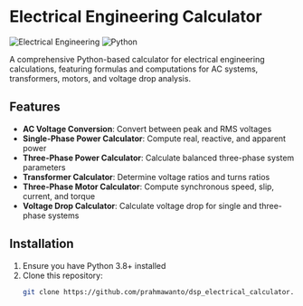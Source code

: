 # Electrical Engineering Calculator

![Electrical Engineering](https://img.shields.io/badge/Electrical-Engineering-blue) 
![Python](https://img.shields.io/badge/Python-3.8%2B-green)

A comprehensive Python-based calculator for electrical engineering calculations, featuring formulas and computations for AC systems, transformers, motors, and voltage drop analysis.

## Features

- **AC Voltage Conversion**: Convert between peak and RMS voltages
- **Single-Phase Power Calculator**: Compute real, reactive, and apparent power
- **Three-Phase Power Calculator**: Calculate balanced three-phase system parameters
- **Transformer Calculator**: Determine voltage ratios and turns ratios
- **Three-Phase Motor Calculator**: Compute synchronous speed, slip, current, and torque
- **Voltage Drop Calculator**: Calculate voltage drop for single and three-phase systems

## Installation

1. Ensure you have Python 3.8+ installed
2. Clone this repository:
   ```bash
   git clone https://github.com/prahmawanto/dsp_electrical_calculator.git

